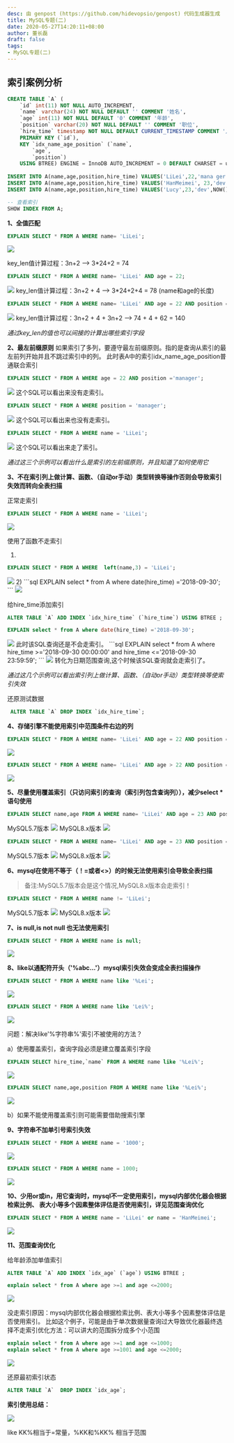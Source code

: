```yaml
---
desc: 由 genpost (https://github.com/hidevopsio/genpost) 代码生成器生成
title: MySQL专题(二)
date: 2020-05-27T14:20:11+08:00
author: 董长磊
draft: false
tags:
- MySQL专题(二)
---
```


## 索引案例分析

```sql 
CREATE TABLE `A` (
	`id` int(11) NOT NULL AUTO_INCREMENT,
	`name` varchar(24) NOT NULL DEFAULT '' COMMENT '姓名',
	`age` int(11) NOT NULL DEFAULT '0' COMMENT '年龄',
	`position` varchar(20) NOT NULL DEFAULT '' COMMENT '职位',
	`hire_time` timestamp NOT NULL DEFAULT CURRENT_TIMESTAMP COMMENT '入职时 间',
	PRIMARY KEY (`id`),
	KEY `idx_name_age_position` (`name`,
		`age`,
		`position`)
	USING BTREE) ENGINE = InnoDB AUTO_INCREMENT = 0 DEFAULT CHARSET = utf8 COMMENT = '测试调试表';
	
INSERT INTO A(name,age,position,hire_time) VALUES('LiLei',22,'mana ger',NOW());
INSERT INTO A(name,age,position,hire_time) VALUES('HanMeimei', 23,'dev',NOW());
INSERT INTO A(name,age,position,hire_time) VALUES('Lucy',23,'dev',NOW());

-- 查看索引
SHOW INDEX FROM A;
```

**1、全值匹配**

```sql 
EXPLAIN SELECT * FROM A WHERE name= 'LiLei';
```
<img src="https://dongchanglei.top/images/quanzhi1.png">

key_len值计算过程：3n+2 --> 3*24+2 = 74

```sql 
EXPLAIN SELECT * FROM A WHERE name= 'LiLei' AND age = 22;
```

<img src="https://dongchanglei.top/images/quanzhi2.png">
key_len值计算过程：3n+2 + 4 --> 3*24+2+4 = 78 (name和age的长度)

```sql 
EXPLAIN SELECT * FROM A WHERE name= 'LiLei' AND age = 22 AND position ='manager';
```

<img src="https://dongchanglei.top/images/quanzhi3.png">
key_len值计算过程：3n+2 + 4 + 3n+2 --> 74 + 4 + 62 = 140

*通过key_len的值也可以间接的计算出哪些索引字段*

**2、最左前缀原则**
如果索引了多列，要遵守最左前缀原则。指的是查询从索引的最左前列开始并且不跳过索引中的列。
此时表A中的索引idx_name_age_position普通联合索引
```sql 
EXPLAIN SELECT * FROM A WHERE age = 22 AND position ='manager';
```
<img src="https://dongchanglei.top/images/zuoqianzhui1.png">
这个SQL可以看出来没有走索引。

```sql 
EXPLAIN SELECT * FROM A WHERE position = 'manager';
```
<img src="https://dongchanglei.top/images/zuoqianzhui2.png">
这个SQL可以看出来也没有走索引。

```sql 
EXPLAIN SELECT * FROM A WHERE name = 'LiLei';
```
<img src="https://dongchanglei.top/images/zuoqianzhui3.png">
这个SQL可以看出来走了索引。

*通过这三个示例可以看出什么是索引的左前缀原则，并且知道了如何使用它*

**3、不在索引列上做计算、函数、（自动or手动）类型转换等操作否则会导致索引失效而转向全表扫描**


正常走索引
```sql 
EXPLAIN SELECT * FROM A WHERE name = 'LiLei';
```
<img src="https://dongchanglei.top/images/zuoqianzhui3.png">

使用了函数不走索引

1)
```sql 
EXPLAIN SELECT * FROM A WHERE  left(name,3) = 'LiLei';
```
<img src="https://dongchanglei.top/images/zuoqianzhui4.png">
2)
```sql 
EXPLAIN select * from A where date(hire_time) ='2018-09-30';
```
<img src="https://dongchanglei.top/images/zuoqianzhui5.png">

给hire_time添加索引
```sql 
ALTER TABLE `A` ADD INDEX `idx_hire_time` (`hire_time`) USING BTREE ;

EXPLAIN select * from A where date(hire_time) ='2018-09-30';
```
<img src="https://dongchanglei.top/images/zuoqianzhui5.png">
此时该SQL查询还是不会走索引。
```sql 
EXPLAIN select * from A where hire_time >='2018-09-30 00:00:00' and hire_time <='2018-09-30 23:59:59'; 
```
<img src="https://dongchanglei.top/images/zuoqianzhui6.png">
转化为日期范围查询,这个时候该SQL查询就会走索引了。

*通过这几个示例可以看出索引列上做计算、函数、（自动or手动）类型转换等使索引失效*

还原测试数据
```sql 
 ALTER TABLE `A` DROP INDEX `idx_hire_time`;
```

**4、存储引擎不能使用索引中范围条件右边的列**

```sql 
EXPLAIN SELECT * FROM A WHERE name= 'LiLei' AND age = 22 AND position ='manager';
```
<img src="https://dongchanglei.top/images/suoyin1.png">

```sql 
EXPLAIN SELECT * FROM A WHERE name= 'LiLei' AND age > 22 AND position ='manager';
```
<img src="https://dongchanglei.top/images/suoyin2.png">

**5、尽量使用覆盖索引（只访问索引的查询（索引列包含查询列）），减少select * 语句使用**
```sql 
EXPLAIN SELECT name,age FROM A WHERE name= 'LiLei' AND age = 23 AND position ='manager';
```
MySQL5.7版本
<img src="https://dongchanglei.top/images/suoyin4.png">
MySQL8.x版本
<img src="https://dongchanglei.top/images/suoyin3.png">

```sql 
EXPLAIN SELECT * FROM A WHERE name= 'LiLei' AND age = 23 AND position ='manager';
```
MySQL5.7版本
<img src="https://dongchanglei.top/images/suoyin6.png">
MySQL8.x版本
<img src="https://dongchanglei.top/images/suoyin5.png">

**6、mysql在使用不等于（！=或者<>）的时候无法使用索引会导致全表扫描**
> 备注:MySQL5.7版本会是这个情况,MySQL8.x版本会走索引！
```sql 
EXPLAIN SELECT * FROM A WHERE name != 'LiLei';
```
MySQL5.7版本
<img src="https://dongchanglei.top/images/suoyin8.png">
MySQL8.x版本
<img src="https://dongchanglei.top/images/suoyin7.png">

**7、is null,is not null 也无法使用索引**

```sql 
EXPLAIN SELECT * FROM A WHERE name is null;
```
<img src="https://dongchanglei.top/images/suoyin9.png">

**8、like以通配符开头（'%abc...'）mysql索引失效会变成全表扫描操作**

```sql 
EXPLAIN SELECT * FROM A WHERE name like '%Lei';
```
<img src="https://dongchanglei.top/images/suoyin10.png">

```sql 
EXPLAIN SELECT * FROM A WHERE name like 'Lei%';
```
<img src="https://dongchanglei.top/images/suoyin11.png">

问题：解决like'%字符串%'索引不被使用的方法？ 

a）使用覆盖索引，查询字段必须是建立覆盖索引字段

```sql 
EXPLAIN SELECT hire_time,`name` FROM A WHERE name like '%Lei%';
```
<img src="https://dongchanglei.top/images/suoyin13.png">

```sql 
EXPLAIN SELECT name,age,position FROM A WHERE name like '%Lei%';
```
<img src="https://dongchanglei.top/images/suoyin12.png">

b）如果不能使用覆盖索引则可能需要借助搜索引擎

**9、字符串不加单引号索引失效**

```sql 
EXPLAIN SELECT * FROM A WHERE name = '1000';
```
<img src="https://dongchanglei.top/images/charsuoyin1.png">

```sql 
EXPLAIN SELECT * FROM A WHERE name = 1000;
```
<img src="https://dongchanglei.top/images/charsuoyin2.png">

**10、少用or或in，用它查询时，mysql不一定使用索引，mysql内部优化器会根据检索比例、 表大小等多个因素整体评估是否使用索引，详见范围查询优化**

```sql 
EXPLAIN SELECT * FROM A WHERE name = 'LiLei' or name = 'HanMeimei';
```
<img src="https://dongchanglei.top/images/rangesuoyin1.png">

**11、范围查询优化**

给年龄添加单值索引
```sql 
ALTER TABLE `A` ADD INDEX `idx_age` (`age`) USING BTREE ;
```
```sql 
explain select * from A where age >=1 and age <=2000;
```
<img src="https://dongchanglei.top/images/rangesuoyin2.png">

没走索引原因：mysql内部优化器会根据检索比例、表大小等多个因素整体评估是否使用索引。
比如这个例子，可能是由于单次数据量查询过大导致优化器最终选择不走索引优化方法：可以讲大的范围拆分成多个小范围

```sql 
explain select * from A where age >=1 and age <=1000;
explain select * from A where age >=1001 and age <=2000;
```
<img src="https://dongchanglei.top/images/rangesuoyin3.png">

还原最初索引状态
```sql 
ALTER TABLE `A`  DROP INDEX `idx_age`;
```

**索引使用总结：**

<img src="https://dongchanglei.top/images/mysqlsuoyin.png">

like KK%相当于=常量，%KK和%KK% 相当于范围




